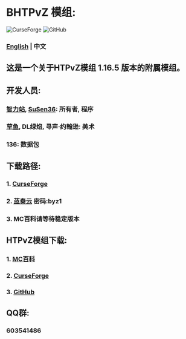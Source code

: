 # BHTPvZ 模组:

![CurseForge](https://cf.way2muchnoise.eu/685001.svg)
![GitHub](https://img.shields.io/github/license/zhilizhan/BHTPvZ)

### [English](https://github.com/zhilizhan/BHTPvZ/blob/main/README.md)  | 中文

## 这是一个关于HTPvZ模组 1.16.5 版本的附属模组。

## 开发人员:
### [智力站](https://github.com/zhilizhan), [SuSen36](https://github.com/Lzc-SuSen): 所有者, 程序
### [草鱼](https://github.com/GrassCarp-CAOYU), DL绿焰, 寻声·约翰逊: 美术
### 136: 数据包

## 下载路径:
### 1. [CurseForge](https://www.curseforge.com/minecraft/mc-mods/better-hungteen-s-plants-vs-zombies/files/all)
### 2. [蓝奏云](https://www.lanzoui.com/b02devabn) 密码:byz1
### 3. MC百科请等待稳定版本

## HTPvZ模组下载:
### 1. [MC百科](https://www.mcmod.cn/class/2640.html)
### 2. [CurseForge](https://www.curseforge.com/minecraft/mc-mods/hungteens-plants-vs-zombies-mod)
### 3. [GitHub](https://github.com/HungTeen/pvzmod)

## QQ群:
### 603541486
